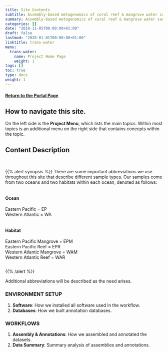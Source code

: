 ```yaml
---
title: Site Contents
subtitle: Assembly-based metagenomics of coral reef & mangrove water samples from both sides of the Isthmus.
summary: Assembly-based metagenomics of coral reef & mangrove water samples from both sides of the Isthmus.
categories: []
date: "2018-11-05T00:00:00+01:00"
draft: false
lastmod: "2020-01-01T00:00:00+01:00"
linktitle: trans-water
menu:
  trans-water:
    name: Project Home Page
    weight: 1
tags: []
toc: true
type: docs
weight: 1
---
```


#### [Return to the Portal Page](/project/trans-water/)

## How to navigate this site.

On the left side is the **Project Menu**, which lists the main topics. Within most topics is an additional menu on the right side that contains conecpts within the topic.

## Content Description

<br/>

{{% alert synopsis %}}
There are some important abbreviations we use throughout this site that describe different sample types. Our samples come from two oceans and two habitats within each ocean, denoted as follows:

<div class="row">
  <div class="column">
    <h4>Ocean</h4>
    <p>Eastern Pacific = EP </br>
    Western Atlantic = WA</p>
  </div>
  <div class="column">
    <h4>Habitat</h4>
    <p>Eastern Pacific Mangrove = EPM </br>
    Eastern Pacific Reef = EPR </br>
    Western Atlantic Mangrove = WAM </br>
    Western Atlantic Reef = WAR</p>
  </div>
</div>

{{% /alert %}}

Additional abbreviations will be described as the need arises.

### ENVIRONMENT SETUP

1) **Software**: How we installed all software used in the workflow.
2) **Databases**: How we built annotation databases.

### WORKFLOWS

1) **Assembly & Annotations**: How we assembled and annotated the datasets.
2) **Data Summary**: Summary analysis of assemblies and annotations.
